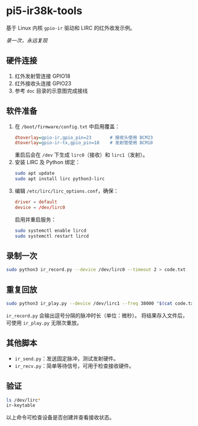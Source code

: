 # pi5-ir38k-tools

基于 Linux 内核 `gpio-ir` 驱动和 LIRC 的红外收发示例。

*录一次，永远复现*

## 硬件连接

1. 红外发射管连接 GPIO18
2. 红外接收头连接 GPIO23
3. 参考 `doc` 目录的示意图完成接线

## 软件准备

1. 在 `/boot/firmware/config.txt` 中启用覆盖：
   ```ini
   dtoverlay=gpio-ir,gpio_pin=23       # 接收头使用 BCM23
   dtoverlay=gpio-ir-tx,gpio_pin=18    # 发射管使用 BCM18
   ```
   重启后会在 `/dev` 下生成 `lirc0`（接收）和 `lirc1`（发射）。
2. 安装 LIRC 及 Python 绑定：
   ```bash
   sudo apt update
   sudo apt install lirc python3-lirc
   ```
3. 编辑 `/etc/lirc/lirc_options.conf`，确保：
   ```conf
   driver = default
   device = /dev/lirc0
   ```
   启用并重启服务：
   ```bash
   sudo systemctl enable lircd
   sudo systemctl restart lircd
   ```

## 录制一次

```bash
sudo python3 ir_record.py --device /dev/lirc0 --timeout 2 > code.txt
```

## 重复回放

```bash
sudo python3 ir_play.py --device /dev/lirc1 --freq 38000 "$(cat code.txt)"
```

`ir_record.py` 会输出逗号分隔的脉冲时长（单位：微秒）。
将结果存入文件后，可使用 `ir_play.py` 无限次重放。

## 其他脚本

- `ir_send.py`：发送固定脉冲，测试发射硬件。
- `ir_recv.py`：简单等待信号，可用于检查接收硬件。

## 验证

```bash
ls /dev/lirc*
ir-keytable
```

以上命令可检查设备是否创建并查看接收状态。
